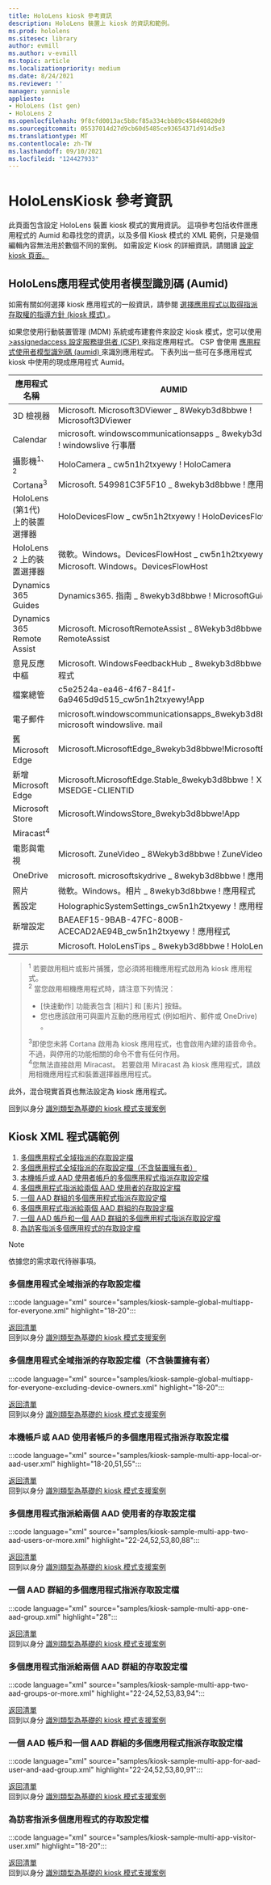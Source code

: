 ```yaml
---
title: HoloLens kiosk 參考資訊
description: HoloLens 裝置上 kiosk 的資訊和範例。
ms.prod: hololens
ms.sitesec: library
author: evmill
ms.author: v-evmill
ms.topic: article
ms.localizationpriority: medium
ms.date: 8/24/2021
ms.reviewer: ''
manager: yannisle
appliesto:
- HoloLens (1st gen)
- HoloLens 2
ms.openlocfilehash: 9f8cfd0013ac5b8cf85a334cbb89c458440820d9
ms.sourcegitcommit: 05537014d27d9cb60d5485ce93654371d914d5e3
ms.translationtype: MT
ms.contentlocale: zh-TW
ms.lasthandoff: 09/10/2021
ms.locfileid: "124427933"
---
```

# <a name="hololens-kiosk-reference-information"></a>HoloLensKiosk 參考資訊

此頁面包含設定 HoloLens 裝置 kiosk 模式的實用資訊。 這項參考包括收件匣應用程式的 Aumid 和尋找您的資訊，以及多個 Kiosk 模式的 XML 範例，只是幾個編輯內容無法用於數個不同的案例。 如需設定 Kiosk 的詳細資訊，請閱讀 [設定 kiosk 頁面。](hololens-kiosk.md)

## <a name="hololens-application-user-model-ids-aumids"></a>HoloLens應用程式使用者模型識別碼 (Aumid)   

如需有關如何選擇 kiosk 應用程式的一般資訊，請參閱 [選擇應用程式以取得指派存取權的指導方針 (kiosk 模式) ](/windows/configuration/guidelines-for-assigned-access-app)。

如果您使用行動裝置管理 (MDM) 系統或布建套件來設定 kiosk 模式，您可以使用 [>assignedaccess 設定服務提供者 (CSP) ](/windows/client-management/mdm/assignedaccess-csp) 來指定應用程式。 CSP 會使用 [應用程式使用者模型識別碼 (aumid) ](/windows/configuration/find-the-application-user-model-id-of-an-installed-app) 來識別應用程式。 下表列出一些可在多應用程式 kiosk 中使用的現成應用程式 Aumid。

<a id="aumids"></a>

|應用程式名稱 |AUMID |
| --- | --- |
|3D 檢視器 |Microsoft. Microsoft3DViewer \_ 8Wekyb3d8bbwe \! Microsoft3DViewer |
|Calendar |microsoft. windowscommunicationsapps \_ 8wekyb3d8bbwe \! windowslive 行事曆 |
|攝影機<sup>1、2</sup> |HoloCamera \_ cw5n1h2txyewy \! HoloCamera |
|Cortana<sup>3</sup> |Microsoft. 549981C3F5F10 \_ 8wekyb3d8bbwe \! 應用程式 |
|HoloLens (第1代) 上的裝置選擇器 |HoloDevicesFlow \_ cw5n1h2txyewy \! HoloDevicesFlow |
|HoloLens 2 上的裝置選擇器 |微軟。Windows。DevicesFlowHost \_ cw5n1h2txyewy \! Microsoft. Windows。DevicesFlowHost |
|Dynamics 365 Guides |Dynamics365. 指南 \_ 8wekyb3d8bbwe \! MicrosoftGuides |
|Dynamics 365 Remote Assist |Microsoft. MicrosoftRemoteAssist \_ 8Wekyb3d8bbwe \! RemoteAssist |
|意見反應 &nbsp; 中樞 |Microsoft. WindowsFeedbackHub \_ 8wekyb3d8bbwe \! 應用程式 |
|檔案總管 |c5e2524a-ea46-4f67-841f-6a9465d9d515_cw5n1h2txyewy!App |
|電子郵件 |microsoft.windowscommunicationsapps_8wekyb3d8bbwe！ microsoft windowslive. mail |
|舊 Microsoft Edge |Microsoft.MicrosoftEdge_8wekyb3d8bbwe!MicrosoftEdge |
|新增 Microsoft Edge |Microsoft.MicrosoftEdge.Stable_8wekyb3d8bbwe！X-MSEDGE-CLIENTID |
|Microsoft Store |Microsoft.WindowsStore_8wekyb3d8bbwe!App |
|Miracast<sup>4</sup> | &nbsp; |
|電影與電視 |Microsoft. ZuneVideo \_ 8Wekyb3d8bbwe \! ZuneVideo |
|OneDrive |microsoft. microsoftskydrive \_ 8wekyb3d8bbwe \! 應用程式 |
|照片 |微軟。Windows。相片 \_ 8wekyb3d8bbwe \! 應用程式 |
|舊設定 |HolographicSystemSettings_cw5n1h2txyewy！應用程式 |
|新增設定 |BAEAEF15-9BAB-47FC-800B-ACECAD2AE94B_cw5n1h2txyewy！應用程式 |
|提示 |Microsoft. HoloLensTips \_ 8wekyb3d8bbwe \! HoloLensTips |

> <sup>1</sup> 若要啟用相片或影片捕獲，您必須將相機應用程式啟用為 kiosk 應用程式。  
> <sup>2</sup> 當您啟用相機應用程式時，請注意下列情況：
> - [快速動作] 功能表包含 [相片] 和 [影片] 按鈕。
> - 您也應該啟用可與圖片互動的應用程式 (例如相片、郵件或 OneDrive) 。  
>  
> <sup>3</sup>即使您未將 Cortana 啟用為 kiosk 應用程式，也會啟用內建的語音命令。 不過，與停用的功能相關的命令不會有任何作用。  
> <sup>4</sup>您無法直接啟用 Miracast。 若要啟用 Miracast 為 kiosk 應用程式，請啟用相機應用程式和裝置選擇器應用程式。

此外，混合現實首頁也無法設定為 kiosk 應用程式。

回到以身分 [識別類型為基礎的 kiosk 模式支援案例](hololens-kiosk.md#supported-scenarios-for-kiosk-mode-based-on-identity-type)

## <a name="kiosk-xml-code-samples"></a>Kiosk XML 程式碼範例

1. [多個應用程式全域指派的存取設定檔](#multiple-app-global-assigned-access-profile)
1. [多個應用程式全域指派的存取設定檔（不含裝置擁有者）](#multiple-app-global-assigned-access-profile-excluding-device-owners)
1. [本機帳戶或 AAD 使用者帳戶的多個應用程式指派存取設定檔](#multiple-app-assigned-access-profile-for-a-local-account-or-aad-user-account)
1. [多個應用程式指派給兩個 AAD 使用者的存取設定檔](#multiple-app-assigned-access-profiles-for-two-aad-users-or-more)
1. [一個 AAD 群組的多個應用程式指派存取設定檔](#multiple-app-assigned-access-profile-for-one-aad-group)
1. [多個應用程式指派給兩個 AAD 群組的存取設定檔](#multiple-app-assigned-access-profile-for-two-aad-groups-or-more)
1. [一個 AAD 帳戶和一個 AAD 群組的多個應用程式指派存取設定檔](#multiple-app-assigned-access-profile-for-one-aad-account-and-one-aad-group)
1. [為訪客指派多個應用程式的存取設定檔](#multiple-app-assigned-access-profile-for-visitors)

> [!NOTE]
> 依據您的需求取代待辦事項。

### <a name="multiple-app-global-assigned-access-profile"></a>多個應用程式全域指派的存取設定檔

:::code language="xml" source="samples/kiosk-sample-global-multiapp-for-everyone.xml" highlight="18-20":::

[返回清單](#kiosk-xml-code-samples) <br>
回到以身分 [識別類型為基礎的 kiosk 模式支援案例](hololens-kiosk.md#supported-scenarios-for-kiosk-mode-based-on-identity-type)

### <a name="multiple-app-global-assigned-access-profile-excluding-device-owners"></a>多個應用程式全域指派的存取設定檔（不含裝置擁有者）

:::code language="xml" source="samples/kiosk-sample-global-multiapp-for-everyone-excluding-device-owners.xml" highlight="18-20":::

[返回清單](#kiosk-xml-code-samples) <br>
回到以身分 [識別類型為基礎的 kiosk 模式支援案例](hololens-kiosk.md#supported-scenarios-for-kiosk-mode-based-on-identity-type)

### <a name="multiple-app-assigned-access-profile-for-a-local-account-or-aad-user-account"></a>本機帳戶或 AAD 使用者帳戶的多個應用程式指派存取設定檔

:::code language="xml" source="samples/kiosk-sample-multi-app-local-or-aad-user.xml" highlight="18-20,51,55":::

[返回清單](#kiosk-xml-code-samples) <br>
回到以身分 [識別類型為基礎的 kiosk 模式支援案例](hololens-kiosk.md#supported-scenarios-for-kiosk-mode-based-on-identity-type)

### <a name="multiple-app-assigned-access-profiles-for-two-aad-users-or-more"></a>多個應用程式指派給兩個 AAD 使用者的存取設定檔

:::code language="xml" source="samples/kiosk-sample-multi-app-two-aad-users-or-more.xml" highlight="22-24,52,53,80,88":::

[返回清單](#kiosk-xml-code-samples) <br>
回到以身分 [識別類型為基礎的 kiosk 模式支援案例](hololens-kiosk.md#supported-scenarios-for-kiosk-mode-based-on-identity-type)

### <a name="multiple-app-assigned-access-profile-for-one-aad-group"></a>一個 AAD 群組的多個應用程式指派存取設定檔

:::code language="xml" source="samples/kiosk-sample-multi-app-one-aad-group.xml" highlight="28":::

[返回清單](#kiosk-xml-code-samples) <br>
回到以身分 [識別類型為基礎的 kiosk 模式支援案例](hololens-kiosk.md#supported-scenarios-for-kiosk-mode-based-on-identity-type)

### <a name="multiple-app-assigned-access-profile-for-two-aad-groups-or-more"></a>多個應用程式指派給兩個 AAD 群組的存取設定檔

:::code language="xml" source="samples/kiosk-sample-multi-app-two-aad-groups-or-more.xml" highlight="22-24,52,53,83,94":::

[返回清單](#kiosk-xml-code-samples) <br>
回到以身分 [識別類型為基礎的 kiosk 模式支援案例](hololens-kiosk.md#supported-scenarios-for-kiosk-mode-based-on-identity-type)

### <a name="multiple-app-assigned-access-profile-for-one-aad-account-and-one-aad-group"></a>一個 AAD 帳戶和一個 AAD 群組的多個應用程式指派存取設定檔

:::code language="xml" source="samples/kiosk-sample-multi-app-for-aad-user-and-aad-group.xml" highlight="22-24,52,53,80,91":::

[返回清單](#kiosk-xml-code-samples) <br>
回到以身分 [識別類型為基礎的 kiosk 模式支援案例](hololens-kiosk.md#supported-scenarios-for-kiosk-mode-based-on-identity-type)

### <a name="multiple-app-assigned-access-profile-for-visitors"></a>為訪客指派多個應用程式的存取設定檔

:::code language="xml" source="samples/kiosk-sample-multi-app-visitor-user.xml" highlight="18-20":::

[返回清單](#kiosk-xml-code-samples) <br>
回到以身分 [識別類型為基礎的 kiosk 模式支援案例](hololens-kiosk.md#supported-scenarios-for-kiosk-mode-based-on-identity-type)
